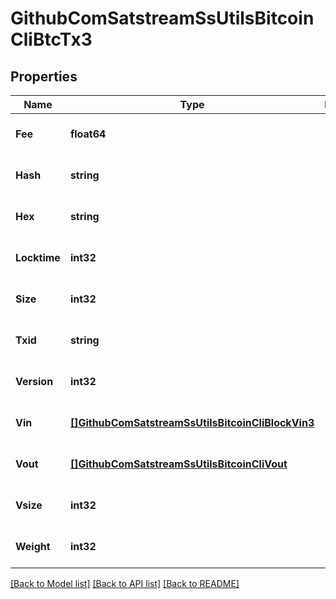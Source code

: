 # GithubComSatstreamSsUtilsBitcoinCliBtcTx3

## Properties
Name | Type | Description | Notes
------------ | ------------- | ------------- | -------------
**Fee** | **float64** |  | [optional] [default to null]
**Hash** | **string** |  | [optional] [default to null]
**Hex** | **string** |  | [optional] [default to null]
**Locktime** | **int32** |  | [optional] [default to null]
**Size** | **int32** |  | [optional] [default to null]
**Txid** | **string** |  | [optional] [default to null]
**Version** | **int32** |  | [optional] [default to null]
**Vin** | [**[]GithubComSatstreamSsUtilsBitcoinCliBlockVin3**](github_com_satstream_ss-utils_bitcoin-cli.BlockVin3.md) |  | [optional] [default to null]
**Vout** | [**[]GithubComSatstreamSsUtilsBitcoinCliVout**](github_com_satstream_ss-utils_bitcoin-cli.Vout.md) |  | [optional] [default to null]
**Vsize** | **int32** |  | [optional] [default to null]
**Weight** | **int32** |  | [optional] [default to null]

[[Back to Model list]](../README.md#documentation-for-models) [[Back to API list]](../README.md#documentation-for-api-endpoints) [[Back to README]](../README.md)

